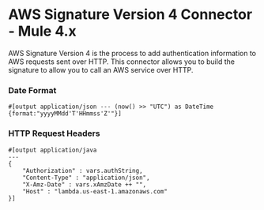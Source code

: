 # AWS Signature Version 4 Connector - Mule 4.x

AWS Signature Version 4 is the process to add authentication information to AWS requests sent over HTTP. This connector allows you to build the signature to allow you to call an AWS service over HTTP. 

### Date Format
```
#[output application/json --- (now() >> "UTC") as DateTime  {format:"yyyyMMdd'T'HHmmss'Z'"}]
```

### HTTP Request Headers
```
#[output application/java
---
{
    "Authorization" : vars.authString,
    "Content-Type" : "application/json",
    "X-Amz-Date" : vars.xAmzDate ++ "",
    "Host" : "lambda.us-east-1.amazonaws.com"
}]
```